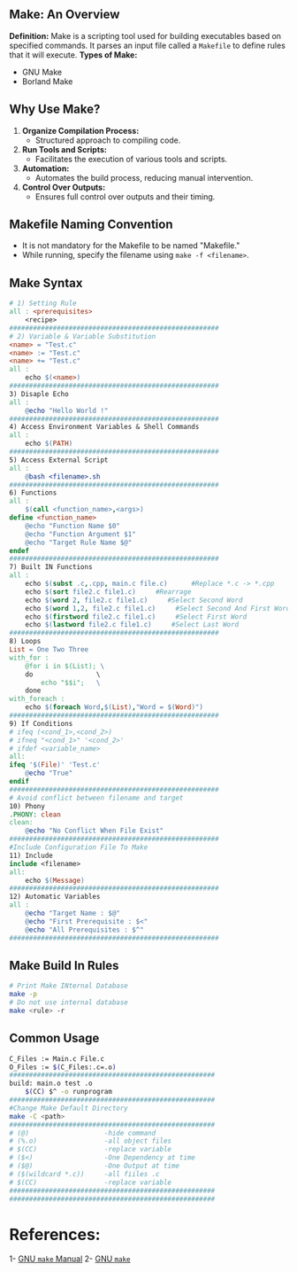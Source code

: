 ## Make: An Overview

**Definition:** Make is a scripting tool used for building executables based on specified commands. It parses an input file called a `Makefile` to define rules that it will execute.
**Types of Make:**
- GNU Make
- Borland Make

## Why Use Make?

1. **Organize Compilation Process:**
    - Structured approach to compiling code.
2. **Run Tools and Scripts:**
    - Facilitates the execution of various tools and scripts.
3. **Automation:**
    - Automates the build process, reducing manual intervention.
4. **Control Over Outputs:**
    - Ensures full control over outputs and their timing.

## Makefile Naming Convention

- It is not mandatory for the Makefile to be named "Makefile."
- While running, specify the filename using `make -f <filename>`.

## Make Syntax

```makefile
# 1) Setting Rule
all : <prerequisites>
	<recipe>
#####################################################
# 2) Variable & Variable Substitution
<name> = "Test.c"
<name> := "Test.c"
<name> += "Test.c"
all :
	echo $(<name>)
#####################################################
3) Disaple Echo
all : 
	@echo "Hello World !"
#####################################################
4) Access Environment Variables & Shell Commands
all : 
	echo $(PATH)
#####################################################
5) Access External Script
all : 
	@bash <filename>.sh
#####################################################
6) Functions
all :
	$(call <function_name>,<args>)
define <function_name>
	@echo "Function Name $0"
	@echo "Function Argument $1"
	@echo "Target Rule Name $@"
endef
#####################################################
7) Built IN Functions
all :
	echo $(subst .c,.cpp, main.c file.c)      #Replace *.c -> *.cpp
	echo $(sort file2.c file1.c)     #Rearrage
	echo $(word 2, file2.c file1.c)     #Select Second Word
	echo $(word 1,2, file2.c file1.c)     #Select Second And First Word
	echo $(firstword file2.c file1.c)     #Select First Word
	echo $(lastword file2.c file1.c)     #Select Last Word
#####################################################
8) Loops
List = One Two Three
with_for :
    @for i in $(List); \
    do                \
        echo "$$i";   \
    done
with_foreach :
	echo $(foreach Word,$(List),"Word = $(Word)")
#####################################################
9) If Conditions
# ifeq (<cond_1>,<cond_2>)
# ifneq "<cond_1>" '<cond_2>'
# ifdef <variable_name>
all:
ifeq '$(File)' 'Test.c'
	@echo "True"
endif
#####################################################
# Avoid conflict between filename and target
10) Phony
.PHONY: clean
clean:
	@echo "No Conflict When File Exist"
#####################################################
#Include Configuration File To Make
11) Include
include <filename>
all:
	echo $(Message)
#####################################################
12) Automatic Variables
all : 
	@echo "Target Name : $@"
	@echo "First Prerequisite : $<"
	@echo "All Prerequisites : $^"
#####################################################
```  

## Make Build In Rules

```BASH
# Print Make INternal Database
make -p
# Do not use internal database 
make <rule> -r
```

## Common Usage

```BASH
C_Files := Main.c File.c
O_Files := $(C_Files:.c=.o)
####################################################
build: main.o test .o
	$(CC) $^ -o runprogram
####################################################
#Change Make Default Directory
make -C <path>
####################################################
# (@)                   -hide command
# (%.o)                 -all object files
# $(CC)                 -replace variable
# ($<)                  -One Dependency at time
# ($@)                  -One Output at time
# ($(wildcard *.c))     -all fiiles .c
# $(CC)                 -replace variable
####################################################
####################################################
```
# References:

1- [GNU `make` Manual](https://www.gnu.org/software/make/manual/html_node/index.html)
2- [GNU `make`](https://www.gnu.org/software/make/manual/html_node/index.html)
